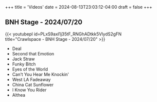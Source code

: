 +++
title = 'Videos'
date = 2024-08-13T23:03:12-04:00
draft = false
+++
<!-- markdownlint-disable MD025 MD033 MD045 MD013 -->

## BNH Stage - 2024/07/20

{{< youtubepl id=PLxS9axl1j35tF_RNGhADtkk5VlydS2gFN title="Crawlspace - BNH Stage - 2024/07/20" >}}

* Deal
* Second that Emotion
* Jack Straw
* Funky Bitch
* Eyes of the World
* Can't You Hear Me Knockin'
* West LA Fadeaway
* China Cat Sunflower
* I Know You Rider
* Althea
